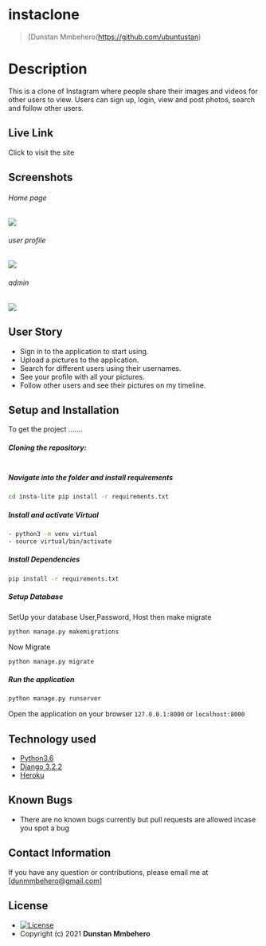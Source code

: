 # instaclone

>[Dunstan Mmbehero(https://github.com/ubuntustan)  
  
# Description  
This is a clone of  Instagram where people share their  images and videos for other users to view. 
Users can sign up, login, view and post photos, search and follow other users.
##  Live Link  
 Click []()  to visit the site
  
## Screenshots 
###### Home page
<img src="https://raw.githubusercontent.com/ubuntustan/instaclone/master/static/images/readme3.png">

###### user profile

 <img src="https://raw.githubusercontent.com/ubuntustan/instaclone/master/static/images/readme5.png">

###### admin
 <img src="https://raw.githubusercontent.com/ubuntustan/instaclone/master/static/images/admin.png">
 
## User Story  
  
* Sign in to the application to start using.  
* Upload a pictures to the application. 
* Search for different users using their usernames.  
* See your profile with all your pictures.  
* Follow other users and see their pictures on my timeline.  
  

  
## Setup and Installation  
To get the project .......  
  
##### Cloning the repository:  
 ```bash 
 
```
##### Navigate into the folder and install requirements  
 ```bash 
cd insta-lite pip install -r requirements.txt 
```
##### Install and activate Virtual  
 ```bash 
- python3 -m venv virtual 
- source virtual/bin/activate  
```  
##### Install Dependencies  
 ```bash 
 pip install -r requirements.txt 
```  
 ##### Setup Database  
  SetUp your database User,Password, Host then make migrate  
 ```bash 
python manage.py makemigrations 
 ``` 
 Now Migrate  
 ```bash 
 python manage.py migrate 
```
##### Run the application  
 ```bash 
 python manage.py runserver 
``` 

Open the application on your browser `127.0.0.1:8000`  or  `localhost:8000`
  
  
## Technology used  
  
* [Python3.6](https://www.python.org/)  
* [Django 3.2.2](https://docs.djangoproject.com/en/3.2/)  
* [Heroku](https://heroku.com)  
  
  
## Known Bugs  
* There are no known bugs currently but pull requests are allowed incase you spot a bug  
  
## Contact Information   
If you have any question or contributions, please email me at [dunmmbehero@gmail.com]  
  
## License 

* [![License](https://img.shields.io/packagist/l/loopline-systems/closeio-api-wrapper.svg)](https://github.com/ubuntustan/instaclone/blob/master/LICENSE)  
* Copyright (c) 2021 **Dunstan Mmbehero**